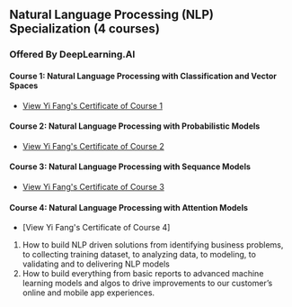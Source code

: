 ## Natural Language Processing (NLP) Specialization (4 courses)
### Offered By DeepLearning.AI

#### Course 1: Natural Language Processing with Classification and Vector Spaces
* [View Yi Fang's Certificate of Course 1](https://coursera.org/share/a1f798a914ceb798a55e2a9093de0372)
#### Course 2: Natural Language Processing with Probabilistic Models
* [View Yi Fang's Certificate of Course 2](https://coursera.org/share/dd22fdad1cec772a46e22564b912901b)
#### Course 3: Natural Language Processing with Sequance Models
* [View Yi Fang's Certificate of Course 3](https://coursera.org/share/052cd6a9d81db550e19efdd7dceadd3d)
#### Course 4: Natural Language Processing with Attention Models 
* [View Yi Fang's Certificate of Course 4]

1. How to build NLP driven solutions from identifying business problems, to collecting training dataset, to analyzing data, to modeling, to validating and to delivering NLP models
2. How to build everything from basic reports to advanced machine learning models and algos to drive improvements to our customer’s online and mobile app experiences.
